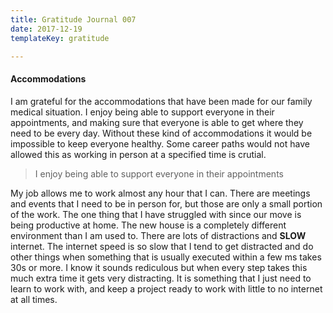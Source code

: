 ```yaml
---
title: Gratitude Journal 007
date: 2017-12-19
templateKey: gratitude

---
```


#### Accommodations

I am grateful for the accommodations that have been made for our family medical situation.  I enjoy being able to support everyone in their appointments, and making sure that everyone is able to get where they need to be every day.  Without these kind of accommodations it would be impossible to keep everyone healthy.  Some career paths would not have allowed this as working in person at a specified time is crutial.  


> I enjoy being able to support everyone in their appointments

My job allows me to work almost any hour that I can. There are meetings and events that I need to be in person for, but those are only a small portion of the work.  The one thing that I have struggled with since our move is being productive at home.  The new house is a completely different environment than I am used to.  There are lots of distractions and **SLOW** internet.  The internet speed is so slow that I tend to get distracted and do other things when something that is usually executed within a few ms takes 30s or more.  I know it sounds rediculous but when every step takes this much extra time it gets very distracting.  It is something that I just need to learn to work with, and keep a project ready to work with little to no internet at all times.

